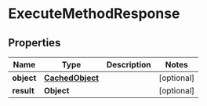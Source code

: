 
# ExecuteMethodResponse

## Properties
Name | Type | Description | Notes
------------ | ------------- | ------------- | -------------
**object** | [**CachedObject**](CachedObject.md) |  |  [optional]
**result** | **Object** |  |  [optional]



